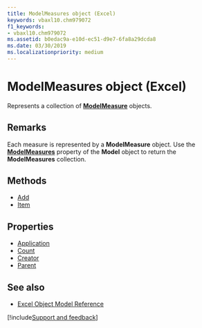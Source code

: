```yaml
---
title: ModelMeasures object (Excel)
keywords: vbaxl10.chm979072
f1_keywords:
- vbaxl10.chm979072
ms.assetid: b0edac9a-e10d-ec51-d9e7-6fa8a29dcda8
ms.date: 03/30/2019
ms.localizationpriority: medium
---
```



# ModelMeasures object (Excel)

Represents a collection of **[ModelMeasure](Excel.modelmeasure.md)** objects.


## Remarks

Each measure is represented by a **ModelMeasure** object. Use the **[ModelMeasures](Excel.model.modelmeasures.md)** property of the **Model** object to return the **ModelMeasures** collection.

## Methods

- [Add](Excel.modelmeasures.add.md)
- [Item](Excel.modelmeasures.item.md)

## Properties

- [Application](Excel.modelmeasures.application.md)
- [Count](Excel.modelmeasures.count.md)
- [Creator](Excel.modelmeasures.creator.md)
- [Parent](Excel.modelmeasures.parent.md)

## See also

- [Excel Object Model Reference](overview/Excel/object-model.md)

[!include[Support and feedback](~/includes/feedback-boilerplate.md)]
